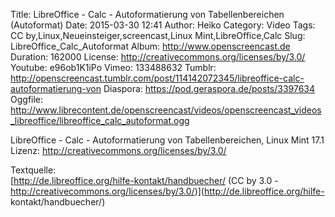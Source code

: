 Title: LibreOffice - Calc - Autoformatierung von Tabellenbereichen (Autoformat)
Date: 2015-03-30 12:41
Author: Heiko
Category: Video
Tags: CC by,Linux,Neueinsteiger,screencast,Linux Mint,LibreOffice,Calc
Slug: LibreOffice_Calc_Autoformat
Album: http://www.openscreencast.de
Duration: 162000
License: http://creativecommons.org/licenses/by/3.0/
Youtube: e96ob1K1iPo
Vimeo: 133488632
Tumblr: http://openscreencast.tumblr.com/post/114142072345/libreoffice-calc-autoformatierung-von
Diaspora: https://pod.geraspora.de/posts/3397634
Oggfile: http://www.librecontent.de/openscreencast/videos/openscreencast_videos_libreoffice/libreoffice_calc_autoformat.ogg

LibreOffice - Calc - Autoformatierung von Tabellenbereichen, Linux Mint 17.1  
Lizenz: <http://creativecommons.org/licenses/by/3.0/>  
  
Textquelle:  
[http://de.libreoffice.org/hilfe-kontakt/handbuecher/ (CC by 3.0 -
http://creativecommons.org/licenses/by/3.0/)](http://de.libreoffice.org/hilfe-
kontakt/handbuecher/)


